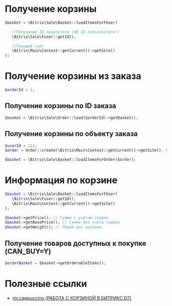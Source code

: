 # Получение корзины
```php
$basket = \Bitrix\Sale\Basket::loadItemsForFUser(

   //Получение ID покупателя (НЕ ID пользователя!)
   \Bitrix\Sale\Fuser::getId(),

   //Текущий сайт
   \Bitrix\Main\Context::getCurrent()->getSite()
);
```

# Получение корзины из заказа
```php
$orderId = 1;
```

## Получение корзины по ID заказа
```php
$basket = \Bitrix\Sale\Order::load($orderId)->getBasket();
```
## Получение корзины по объекту заказа
```php
$userId = 111;
$order = Order::create(\Bitrix\Main\Context::getCurrent()->getSite(), $userId);

$basket = \Bitrix\Sale\Basket::loadItemsForOrder($order);
```

# Информация по корзине
```php
$basket = \Bitrix\Sale\Basket::loadItemsForFUser(
   \Bitrix\Sale\Fuser::getId(),
   \Bitrix\Main\Context::getCurrent()->getSite()
);

$basket->getPrice(); // Сумма с учетом скидок
$basket->getBasePrice(); // Сумма без учета скидок
$basket->getWeight(); // Общий вес корзины
```

## Получение товаров доступных к покупке (CAN_BUY=Y)
```php
$orderBasket = $basket->getOrderableItems();
```

# Полезные ссылки
* [mr.cappuccino (РАБОТА С КОРЗИНОЙ В БИТРИКС D7)](https://mrcappuccino.ru/blog/post/work-with-basket-bitrix-d7)